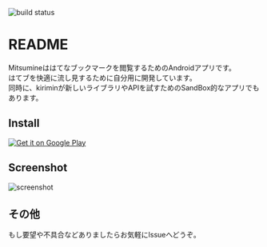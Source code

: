 ![build status](https://circleci.com/gh/kirimin/mitsumine.png?style=shield&circle-token=6dcef4af0b5deb494ce9431fcd197866ba2bc04e)

README
=========
Mitsumineははてなブックマークを閲覧するためのAndroidアプリです。  
はてブを快適に流し見するために自分用に開発しています。  
同時に、kiriminが新しいライブラリやAPIを試すためのSandBox的なアプリでもあります。

## Install
<a href="https://play.google.com/store/apps/details?id=me.kirimin.mitsumine">
  <img alt="Get it on Google Play"
       src="https://developer.android.com/images/brand/en_generic_rgb_wo_60.png" />
</a>

## Screenshot

![screenshot](https://i.gyazo.com/4abefe309e4739222e020fd0176179e1.gif) 

## その他

もし要望や不具合などありましたらお気軽にIssueへどうぞ。  
